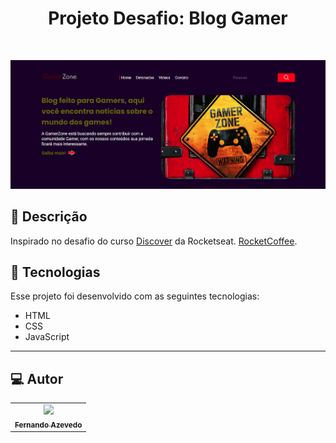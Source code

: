 
<h1 align="center">
 Projeto Desafio: Blog Gamer
</h1>

<br>

![Resultado final do projeto](https://github.com/FernandoAz89/GamerZone/blob/main/image/home.png)

## 📝 Descrição 

Inspirado no desafio do curso  [ Discover](https://app.rocketseat.com.br/discover) da Rocketseat.  [ RocketCoffee](**https://rocket-coffee-delta.vercel.app/**).



## 🚀 Tecnologias

Esse projeto foi desenvolvido com as seguintes tecnologias:

- HTML
- CSS
- JavaScript

-----


## 💻 Autor<br>
<table>
  <tr>
    <td align="center">
      <a href="https://github.com/FernandoAz89">
        <img src="https://avatars.githubusercontent.com/u/68629837?v=4" width="100px;" /><br>
        <sub>
          <b>Fernando Azevedo</b>
        </sub>
      </a>
    </td>
  </tr>
</table>
